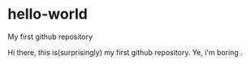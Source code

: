 # hello-world
My first  github repository

Hi there, this is(surprisingly) my first github repository. Ye, i'm boring .
